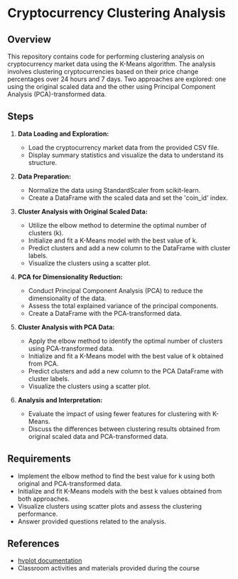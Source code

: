 # Cryptocurrency Clustering Analysis

## Overview
This repository contains code for performing clustering analysis on cryptocurrency market data using the K-Means algorithm. The analysis involves clustering cryptocurrencies based on their price change percentages over 24 hours and 7 days. Two approaches are explored: one using the original scaled data and the other using Principal Component Analysis (PCA)-transformed data.

## Steps

1. **Data Loading and Exploration:**
   - Load the cryptocurrency market data from the provided CSV file.
   - Display summary statistics and visualize the data to understand its structure.

2. **Data Preparation:**
   - Normalize the data using StandardScaler from scikit-learn.
   - Create a DataFrame with the scaled data and set the 'coin_id' index.

3. **Cluster Analysis with Original Scaled Data:**
   - Utilize the elbow method to determine the optimal number of clusters (k).
   - Initialize and fit a K-Means model with the best value of k.
   - Predict clusters and add a new column to the DataFrame with cluster labels.
   - Visualize the clusters using a scatter plot.

4. **PCA for Dimensionality Reduction:**
   - Conduct Principal Component Analysis (PCA) to reduce the dimensionality of the data.
   - Assess the total explained variance of the principal components.
   - Create a DataFrame with the PCA-transformed data.

5. **Cluster Analysis with PCA Data:**
   - Apply the elbow method to identify the optimal number of clusters using PCA-transformed data.
   - Initialize and fit a K-Means model with the best value of k obtained from PCA.
   - Predict clusters and add a new column to the PCA DataFrame with cluster labels.
   - Visualize the clusters using a scatter plot.

6. **Analysis and Interpretation:**
   - Evaluate the impact of using fewer features for clustering with K-Means.
   - Discuss the differences between clustering results obtained from original scaled data and PCA-transformed data.

## Requirements
- Implement the elbow method to find the best value for k using both original and PCA-transformed data.
- Initialize and fit K-Means models with the best k values obtained from both approaches.
- Visualize clusters using scatter plots and assess the clustering performance.
- Answer provided questions related to the analysis.

## References
- [hvplot documentation](https://hvplot.holoviz.org/getting_started/hvplot.html)
- Classroom activities and materials provided during the course

